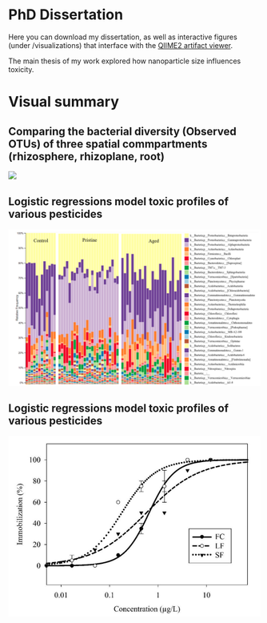 # PhD Dissertation
Here you can download my dissertation, as well as interactive figures (under /visualizations) that interface with the [QIIME2 artifact viewer](https://view.qiime2.org/).

The main thesis of my work explored how nanoparticle size influences toxicity.

# Visual summary

## Comparing the bacterial diversity (Observed OTUs) of three spatial commpartments (rhizosphere, rhizoplane, root)
![](./img/dissertation_spatial_analysis.png)

## Logistic regressions model toxic profiles of various pesticides
![](./img/dissertation_bacterial_classes.png)

## Logistic regressions model toxic profiles of various pesticides
![](./img/dissertation_logistic_regression.png)
